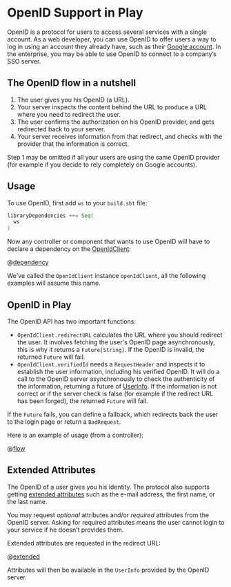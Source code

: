 <!--- Copyright (C) 2009-2013 Typesafe Inc. <http://www.typesafe.com> -->
# OpenID Support in Play

OpenID is a protocol for users to access several services with a single account. As a web developer, you can use OpenID to offer users a way to log in using an account they already have, such as their [Google account](https://developers.google.com/accounts/docs/OpenID). In the enterprise, you may be able to use OpenID to connect to a company’s SSO server.

## The OpenID flow in a nutshell

1. The user gives you his OpenID (a URL).
2. Your server inspects the content behind the URL to produce a URL where you need to redirect the user.
3. The user confirms the authorization on his OpenID provider, and gets redirected back to your server.
4. Your server receives information from that redirect, and checks with the provider that the information is correct.

Step 1 may be omitted if all your users are using the same OpenID provider (for example if you decide to rely completely on Google accounts).

## Usage

To use OpenID, first add `ws`  to your `build.sbt` file:

```scala
libraryDependencies ++= Seq(
  ws
)
```

Now any controller or component that wants to use OpenID will have to declare a dependency on the [OpenIdClient](api/scala/index.html#play.api.libs.openid.OpenIdClient):

@[dependency](code/ScalaOpenIdSpec.scala)

We've called the `OpenIdClient` instance `openIdClient`, all the following examples will assume this name.

## OpenID in Play

The OpenID API has two important functions:

* `OpenIdClient.redirectURL` calculates the URL where you should redirect the user. It involves fetching the user's OpenID page asynchronously, this is why it returns a `Future[String]`. If the OpenID is invalid, the returned `Future` will fail.
* `OpenIdClient.verifiedId` needs a `RequestHeader` and inspects it to establish the user information, including his verified OpenID. It will do a call to the OpenID server asynchronously to check the authenticity of the information, returning a future of [UserInfo](api/scala/index.html#play.api.libs.openid.UserInfo). If the information is not correct or if the server check is false (for example if the redirect URL has been forged), the returned `Future` will fail.

If the `Future` fails, you can define a fallback, which redirects back the user to the login page or return a `BadRequest`.

Here is an example of usage (from a controller):

@[flow](code/ScalaOpenIdSpec.scala)

## Extended Attributes

The OpenID of a user gives you his identity. The protocol also supports getting [extended attributes](http://openid.net/specs/openid-attribute-exchange-1_0.html) such as the e-mail address, the first name, or the last name.

You may request *optional* attributes and/or *required* attributes from the OpenID server. Asking for required attributes means the user cannot login to your service if he doesn’t provides them.

Extended attributes are requested in the redirect URL:

@[extended](code/ScalaOpenIdSpec.scala)

Attributes will then be available in the `UserInfo` provided by the OpenID server.
